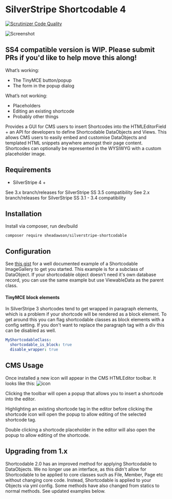 # SilverStripe Shortcodable 4

[![Scrutinizer Code Quality](https://scrutinizer-ci.com/g/sheadawson/silverstripe-shortcodable/badges/quality-score.png?b=master)](https://scrutinizer-ci.com/g/sheadawson/silverstripe-shortcodable/?branch=master)

![Screenshot](https://raw.github.com/sheadawson/silverstripe-shortcodable/master/images/screenshot.png)

## SS4 compatible version is WIP. Please submit PRs if you'd like to help move this along!

What’s working:

* The TinyMCE button/popup
* The form in the popup dialog

What’s not working:

* Placeholders
* Editing an existing shortcode
* Probably other things

Provides a GUI for CMS users to insert Shortcodes into the HTMLEditorField + an API for developers to define Shortcodable DataObjects and Views. This allows CMS users to easily embed and customise DataObjects and templated HTML snippets anywhere amongst their page content. Shortcodes can optionally be represented in the WYSIWYG with a custom placeholder image.

## Requirements
* SilverStripe 4 +

See 3.x branch/releases for SilverStripe SS 3.5 compatibility
See 2.x branch/releases for SilverStripe SS 3.1 - 3.4 compatibility

## Installation
Install via composer, run dev/build
```
composer require sheadawson/silverstripe-shortcodable
```

## Configuration
See [this gist](https://gist.github.com/sheadawson/12c5e5a2b42272bd90f703941450d677) for a well documented example of a Shortcodable ImageGallery to get you started. This example is for a subclass of DataObject. If your shortcodable object doesn't need it's own database record, you can use the same example but use ViewableData as the parent class.

#### TinyMCE block elements
In SilverStripe 3 shortcodes tend to get wrapped in paragraph elements, which is a problem if your shortcode will be rendered as a block element. To get around this you can flag shortcodable classes as block elements with a config setting. If you don't want to replace the paragraph tag with a div this can be disabled as well.

```yml
MyShortcodableClass:
  shortcodable_is_block: true
  disable_wrapper: true
```

## CMS Usage
Once installed a new icon will appear in the CMS HTMLEditor toolbar. It looks like this:
![icon](https://raw.github.com/sheadawson/silverstripe-shortcodable/master/images/shortcodable.png)

Clicking the toolbar will open a popup that allows you to insert a shortcode into the editor.

Highlighting an existing shortcode tag in the editor before clicking the shortcode icon will open the popup to allow editing of the selected shortcode tag.

Double clicking a shortcode placeholder in the editor will also open the popup to allow editing of the shortcode.

## Upgrading from 1.x
Shortcodable 2.0 has an improved method for applying Shortcodable to DataObjects. We no longer use an interface, as this didn't allow for Shortcodable to be applied to core classes such as File, Member, Page etc without changing core code. Instead, Shortcodable is applied to your Objects via yml config. Some methods have also changed from statics to normal methods. See updated examples below.
